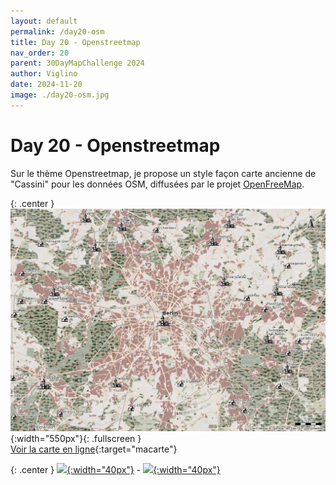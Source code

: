 ```yaml
---
layout: default
permalink: /day20-osm
title: Day 20 - Openstreetmap 
nav_order: 20
parent: 30DayMapChallenge 2024
author: Viglino
date: 2024-11-20
image: ./day20-osm.jpg
---
```

# Day 20 - Openstreetmap 

Sur le thème Openstreetmap, je propose un style façon carte ancienne de "Cassini" pour les données OSM, diffusées par le projet [OpenFreeMap](https://openfreemap.org/).

{: .center }
![](./day20-osm.jpg){:width="550px"}{: .fullscreen }    
[Voir la carte en ligne](https://macarte.ign.fr/carte/0jFLuT/OpenFreeCassini){:target="macarte"}

{: .center }
[![](https://upload.wikimedia.org/wikipedia/commons/5/5a/X_icon_2.svg){:width="40px"}](https://x.com/jmviglino/status/1859133073344131252) - [![](https://upload.wikimedia.org/wikipedia/commons/d/d5/Mastodon_logotype_%28simple%29_new_hue.svg){:width="40px"}](https://mapstodon.space/deck/@jmviglino/113514863923014624)
